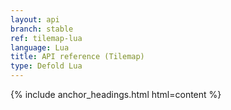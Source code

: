 ```yaml
---
layout: api
branch: stable
ref: tilemap-lua
language: Lua
title: API reference (Tilemap)
type: Defold Lua
---
```

{% include anchor_headings.html html=content %}